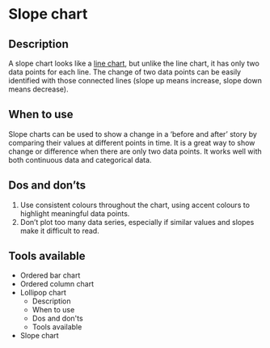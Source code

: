 <!---
Slope - Ranking content
-->

<!--- Slope icon assets/img/ranking/slope_icon.svg --->
# Slope chart

## Description

A slope chart looks like a [line chart](#link-to-linechart), but unlike the line chart, it has only two data points for each line. The change of two data points can be easily identified with those connected lines (slope up means increase, slope down means decrease).

## When to use

Slope charts can be used to show a change in a ‘before and after’ story by comparing their values at different points in time. It is a great way to show change or difference when there are only two data points. It works well with both continuous data and categorical data.

## Dos and don’ts <!--- assets/img/ranking/slope_dosdonts_1.svg --->

1. Use consistent colours throughout the chart, using accent colours to highlight meaningful data points.
2. Don’t plot too many data series, especially if similar values and slopes make it difficult to read.

## Tools available
<!--- Buttons with link to the different tools --->


<!---
Side bar 
-->
- Ordered bar chart
- Ordered column chart
- Lollipop chart
    - Description
    - When to use
    - Dos and don'ts
    - Tools available
- Slope chart

